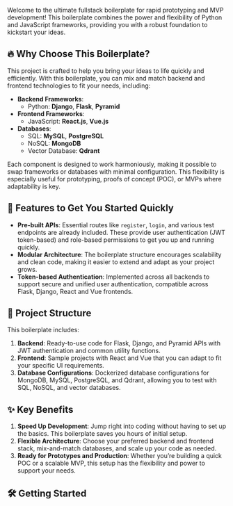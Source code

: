 Welcome to the ultimate fullstack boilerplate for rapid prototyping and MVP development! This boilerplate combines the power and flexibility of Python and JavaScript frameworks, providing you with a robust foundation to kickstart your ideas.

## 🔥 Why Choose This Boilerplate?

This project is crafted to help you bring your ideas to life quickly and efficiently. With this boilerplate, you can mix and match backend and frontend technologies to fit your needs, including:

- **Backend Frameworks**: 
  - Python: **Django**, **Flask**, **Pyramid**
- **Frontend Frameworks**:
  - JavaScript: **React.js**, **Vue.js**
- **Databases**:
  - SQL: **MySQL**, **PostgreSQL**
  - NoSQL: **MongoDB**
  - Vector Database: **Qdrant**

Each component is designed to work harmoniously, making it possible to swap frameworks or databases with minimal configuration. This flexibility is especially useful for prototyping, proofs of concept (POC), or MVPs where adaptability is key.

## 🚀 Features to Get You Started Quickly

- **Pre-built APIs**: Essential routes like `register`, `login`, and various test endpoints are already included. These provide user authentication (JWT token-based) and role-based permissions to get you up and running quickly.
- **Modular Architecture**: The boilerplate structure encourages scalability and clean code, making it easier to extend and adapt as your project grows.
- **Token-based Authentication**: Implemented across all backends to support secure and unified user authentication, compatible across Flask, Django, React and Vue frontends.

## 📂 Project Structure

This boilerplate includes:

1. **Backend**: Ready-to-use code for Flask, Django, and Pyramid APIs with JWT authentication and common utility functions.
2. **Frontend**: Sample projects with React and Vue that you can adapt to fit your specific UI requirements.
3. **Database Configurations**: Dockerized database configurations for MongoDB, MySQL, PostgreSQL, and Qdrant, allowing you to test with SQL, NoSQL, and vector databases.

## ✨ Key Benefits

1. **Speed Up Development**: Jump right into coding without having to set up the basics. This boilerplate saves you hours of initial setup.
2. **Flexible Architecture**: Choose your preferred backend and frontend stack, mix-and-match databases, and scale up your code as needed.
3. **Ready for Prototypes and Production**: Whether you’re building a quick POC or a scalable MVP, this setup has the flexibility and power to support your needs.

## 🛠️ Getting Started